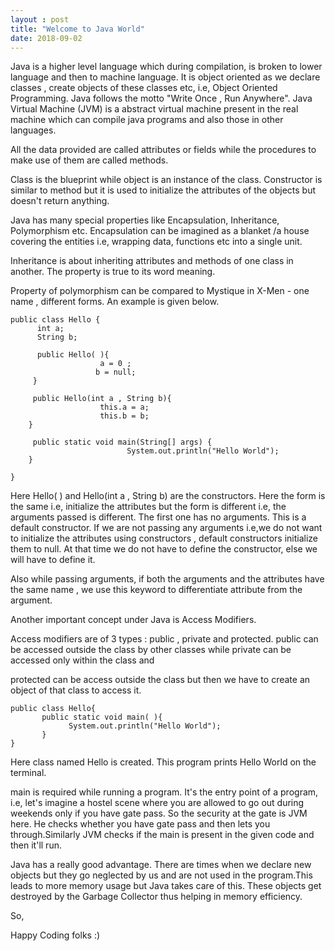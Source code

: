 ```yaml
---
layout : post
title: "Welcome to Java World"
date: 2018-09-02
---
```


Java is a higher level language which during compilation, is broken to lower language and then to machine language. It is object oriented as we declare classes , create objects of these classes etc, i.e, Object Oriented Programming. Java follows the motto "Write Once , Run Anywhere". Java Virtual Machine (JVM) is a abstract virtual machine present in the real machine which can compile java programs and also those in other languages.

 

All the data provided are called attributes or fields while the procedures to make use of them are called methods.

Class is the blueprint while object is an instance of the class. Constructor is similar to method but it is used to initialize the attributes of the objects but doesn't return anything.

 

Java has many special properties like Encapsulation, Inheritance, Polymorphism etc. Encapsulation can be imagined as a blanket /a house covering the entities i.e, wrapping data, functions etc into a single unit.

Inheritance is about inheriting attributes and methods of one class in another. The property is true to its word meaning. 

Property of polymorphism can be compared to Mystique in X-Men - one name , different forms. An example is given below.

 

    public class Hello {
          int a;
          String b;
          
          public Hello( ){
                        a = 0 ;
                       b = null;
         }

         public Hello(int a , String b){
                        this.a = a;
                        this.b = b;
        }

         public static void main(String[] args) {
                              System.out.println("Hello World");
        }

    }

 

Here Hello( ) and Hello(int a , String b) are the constructors. Here the form is the same i.e, initialize the attributes but the form is different i.e, the arguments passed is different. The first one has no arguments. This is a default constructor. If we are not passing any arguments i.e,we do not want to initialize the attributes using constructors , default constructors initialize them to null. At that time we do not have to define the constructor, else we will have to define it.

 

Also while passing arguments, if both the arguments and the attributes have the same name , we use this keyword to differentiate attribute from the argument.

 

Another important concept under Java is Access Modifiers.

Access modifiers are of 3 types : public , private and protected. public can be accessed outside the class by other classes while private can be accessed only within the class and

protected can be access outside the class but then we have to create an object of that class to access it.

 

    public class Hello{
           public static void main( ){
                 System.out.println("Hello World");
           }
    }

 

Here class named Hello is created. This program prints Hello World on the terminal.

 

main is required while running a program. It's the entry point of a program, i.e, let's imagine a hostel scene where you are allowed to go out during weekends only if you have gate pass. So the security at the gate is JVM here. He checks whether you have gate pass and then lets you through.Similarly JVM checks if the main is present in the given code and then it'll run.

 

Java has a really good advantage. There are times when we declare new objects but they go neglected by us and are not used in the program.This leads to more memory usage but Java takes care of this. These objects get destroyed by the Garbage Collector thus helping in memory efficiency.

 

So,

Happy Coding folks :)
